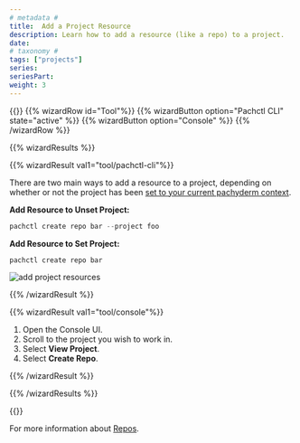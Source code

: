 ```yaml
---
# metadata #
title:  Add a Project Resource
description: Learn how to add a resource (like a repo) to a project.
date:
# taxonomy #
tags: ["projects"]
series:
seriesPart:
weight: 3
---
```




{{<stack type="wizard">}}
{{% wizardRow id="Tool"%}}
{{% wizardButton option="Pachctl CLI" state="active" %}}
{{% wizardButton option="Console" %}}
{{% /wizardRow %}}

{{% wizardResults  %}}

{{% wizardResult val1="tool/pachctl-cli"%}}

There are two main ways to add a resource to a project, depending on whether or not the project has been [set to your current pachyderm context](../set-project).

**Add Resource to Unset Project:**

```s
pachctl create repo bar --project foo
```

**Add Resource to Set Project:**

```s
pachctl create repo bar
```



![add project resources](/images/projects/add-project-resources.gif)

{{% /wizardResult %}}

{{% wizardResult val1="tool/console"%}}
1. Open the Console UI.
2. Scroll to the project you wish to work in.
3. Select **View Project**.
4. Select **Create Repo**.

{{% /wizardResult %}}

{{% /wizardResults  %}}

{{</stack>}}

For more information about [Repos](../concepts/data-concepts/repo).
